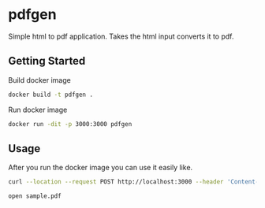 # pdfgen

Simple html to pdf application. Takes the html input converts it to pdf.

## Getting Started

Build docker image

```bash
docker build -t pdfgen .
```

Run docker image
```bash
docker run -dit -p 3000:3000 pdfgen
```

## Usage

After you run the docker image you can use it easily like.

```bash
curl --location --request POST http://localhost:3000 --header 'Content-Type: application/json' --data-raw '{"html": "<h1>Hello world</h1>"}' -o sample.pdf

open sample.pdf
```
